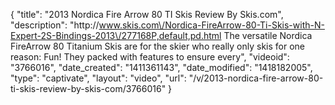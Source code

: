 {
    "title": "2013 Nordica Fire Arrow 80 TI Skis Review By Skis.com",
    "description": "http:\/\/www.skis.com\/Nordica-FireArrow-80-Ti-Skis-with-N-Expert-2S-Bindings-2013\/277168P,default,pd.html  The versatile Nordica FireArrow 80 Titanium Skis are for the skier who really only skis for one reason: Fun! They packed with features to ensure every",
    "videoid": "3766016",
    "date_created": "1411361143",
    "date_modified": "1418182005",
    "type": "captivate",
    "layout": "video",
    "url": "\/v\/2013-nordica-fire-arrow-80-ti-skis-review-by-skis-com\/3766016"
}